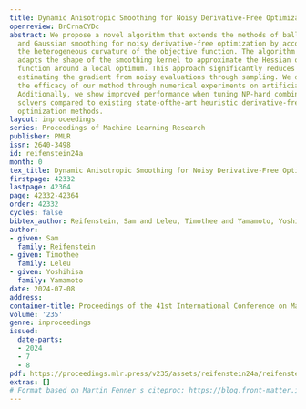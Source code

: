 ```yaml
---
title: Dynamic Anisotropic Smoothing for Noisy Derivative-Free Optimization
openreview: BrCrnaCYDc
abstract: We propose a novel algorithm that extends the methods of ball smoothing
  and Gaussian smoothing for noisy derivative-free optimization by accounting for
  the heterogeneous curvature of the objective function. The algorithm dynamically
  adapts the shape of the smoothing kernel to approximate the Hessian of the objective
  function around a local optimum. This approach significantly reduces the error in
  estimating the gradient from noisy evaluations through sampling. We demonstrate
  the efficacy of our method through numerical experiments on artificial problems.
  Additionally, we show improved performance when tuning NP-hard combinatorial optimization
  solvers compared to existing state-ofthe-art heuristic derivative-free and Bayesian
  optimization methods.
layout: inproceedings
series: Proceedings of Machine Learning Research
publisher: PMLR
issn: 2640-3498
id: reifenstein24a
month: 0
tex_title: Dynamic Anisotropic Smoothing for Noisy Derivative-Free Optimization
firstpage: 42332
lastpage: 42364
page: 42332-42364
order: 42332
cycles: false
bibtex_author: Reifenstein, Sam and Leleu, Timothee and Yamamoto, Yoshihisa
author:
- given: Sam
  family: Reifenstein
- given: Timothee
  family: Leleu
- given: Yoshihisa
  family: Yamamoto
date: 2024-07-08
address:
container-title: Proceedings of the 41st International Conference on Machine Learning
volume: '235'
genre: inproceedings
issued:
  date-parts:
  - 2024
  - 7
  - 8
pdf: https://proceedings.mlr.press/v235/assets/reifenstein24a/reifenstein24a.pdf
extras: []
# Format based on Martin Fenner's citeproc: https://blog.front-matter.io/posts/citeproc-yaml-for-bibliographies/
---
```

